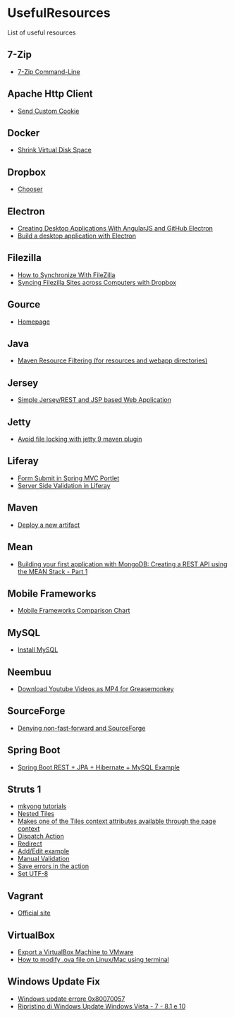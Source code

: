 UsefulResources
===============

List of useful resources

7-Zip
-----
* [7-Zip Command-Line](http://www.dotnetperls.com/7-zip-examples)


Apache Http Client
------------------

* [Send Custom Cookie](http://www.baeldung.com/httpclient-4-cookies)


Docker
------
* [Shrink Virtual Disk Space](https://github.com/docker/for-win/issues/244#issuecomment-1724287569)

Dropbox
------
* [Chooser](https://www.dropbox.com/developers/dropins/chooser/js)

Electron
--------
* [Creating Desktop Applications With AngularJS and GitHub Electron](https://scotch.io/tutorials/creating-desktop-applications-with-angularjs-and-github-electron)
* [Build a desktop application with Electron](https://egghead.io/courses/build-a-desktop-application-with-electron?utm_source=drip&utm_medium=email&utm_content=electron-apps)

Filezilla
---------
* [How to Synchronize With FileZilla](http://smallbusiness.chron.com/synchronize-filezilla-47982.html)
* [Syncing Filezilla Sites across Computers with Dropbox](http://www.code-zen.net/2009/syncing-filezilla-sites-across-computers-with-dropbox/)

Gource
------
* [Homepage](http://gource.io/)

Java
----
* [Maven Resource Filtering (for resources and webapp directories)](http://portofino.manydesigns.com/en/docs/portofino3/tutorials/using-maven-profiles-and-resource-filtering)

Jersey
------
* [Simple Jersey/REST and JSP based Web Application](http://www.lucubratory.eu/simple-jerseyrest-and-jsp-based-web-application/)


Jetty
-----
* [Avoid file locking with jetty 9 maven plugin](http://stefan-isele.logdown.com/posts/200857-avoid-file-locking-with-jetty-maven-plugin)


Liferay
-------
* [Form Submit in Spring MVC Portlet](http://proliferay.com/form-submit-in-spring-mvc-portlet/)
* [Server Side Validation in Liferay](http://www.opensource-techblog.com/2012/09/server-side-validation-in-liferay.html)

Maven
-----
* [Deploy a new artifact](http://central.sonatype.org/pages/apache-maven.html)

Mean
----
* [Building your first application with MongoDB: Creating a REST API using the MEAN Stack - Part 1](https://www.mongodb.com/blog/post/building-your-first-application-mongodb-creating-rest-api-using-mean-stack-part-1)

Mobile Frameworks
-----------------
* [Mobile Frameworks Comparison Chart](http://mobile-frameworks-comparison-chart.com/)

MySQL
-----
* [Install MySQL](https://www.if-not-true-then-false.com/2010/install-mysql-on-fedora-centos-red-hat-rhel/#)


Neembuu
-------

* [Download Youtube Videos as MP4 for Greasemonkey](http://userscripts.org/scripts/show/25105)


SourceForge
-----------

* [Denying non-fast-forward and SourceForge](http://pete.akeo.ie/2011/02/denying-non-fast-forward-and.html)


Spring Boot
-----------

* [Spring Boot REST + JPA + Hibernate + MySQL Example](https://www.concretepage.com/spring-boot/spring-boot-rest-jpa-hibernate-mysql-example)


Struts 1
--------

* [mkyong tutorials](http://www.mkyong.com/tutorials/struts-tutorials/)
* [Nested Tiles](http://wiki.apache.org/struts/StrutsDocTiles)
* [Makes one of the Tiles context attributes available through the page context](http://www.developer.com/java/ent/article.php/10933_2192411_5/Struts-in-Action-Developing-Applications-with-Tiles.htm)
* [Dispatch Action](http://www.raistudies.com/struts-1/dispatchaction/)
* [Redirect](http://stackoverflow.com/questions/10776051/struts-1-3-action-forward-parameter)
* [Add/Edit example](https://www.laliluna.de/articles/posts/integration-struts-ejb-tutorial.html)
* [Manual Validation](https://www.slideboom.com/presentations/71741/08-Struts-Manual-Validation-en)
* [Save errors in the action](http://www.velocityreviews.com/forums/t134976-struts-how-to-pass-error-messages-in-action-under-validator-scheme.html)
* [Set UTF-8](http://stackoverflow.com/questions/138948/how-to-get-utf-8-working-in-java-webapps)


Vagrant
-------

* [Official site](http://www.vagrantup.com/)


VirtualBox
----------

* [Export a VirtualBox Machine to VMware](http://www.baconapplications.com/export-a-virtualbox-machine-to-vmware/)
* [How to modify .ova file on Linux/Mac using terminal](https://gist.github.com/goodjob1114/9ededff0de32c1119cf7)


Windows Update Fix
------------------

* [Windows update errore 0x80070057](https://answers.microsoft.com/it-it/windows/forum/windows_7-update/windows-update-errore-0x80070057/50a59cdf-2097-494e-94ad-c43c0ff78e7d)
* [Ripristino di Windows Update Windows Vista - 7 - 8.1 e 10](https://answers.microsoft.com/it-it/windows/wiki/windows8_1-update/ripristino-di-windows-update-windows-vista-7-81-e/880067ce-cb1b-428d-8021-ecbe04dd6393)
